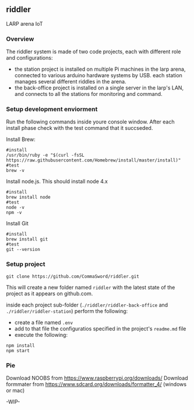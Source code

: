 ## riddler
LARP arena IoT

### Overview
The riddler system is made of two code projects, each with different role and configurations:
 - the station project is installed on multiple Pi machines in the larp arena, connected to various arduino hardware systems by USB. each station manages several different riddles in the arena.
 - the back-office project is installed on a single server in the larp's LAN, and connects to all the stations for monitoring and command.

### Setup development enviorment

Run the following commands inside youre console window. After each install phase check with the test command that it succseded.

Install Brew: 
```
#install
/usr/bin/ruby -e "$(curl -fsSL https://raw.githubusercontent.com/Homebrew/install/master/install)"
#test 
brew -v
```

Install node.js. This should install node 4.x
```
#install
brew install node
#test 
node -v 
npm -v 
```

Install Git
```
#install
brew install git
#test 
git --version
```

### Setup project
```
git clone https://github.com/CommaSword/riddler.git
```
This will create a new folder named ```riddler``` with the latest state of the project as it appears on github.com.

inside each project sub-folder (```./riddler/riddler-back-office``` and ```./riddler/riddler-station```) perform the following:
 - create a file named ```.env``` 
 - add to that file the configuratios specified in the project's ```readme.md``` file
 - execute the following:
```
npm install 
npm start 
```

### Pie

Download NOOBS from https://www.raspberrypi.org/downloads/
Download formmater from https://www.sdcard.org/downloads/formatter_4/ (windows or mac)


-WIP-
